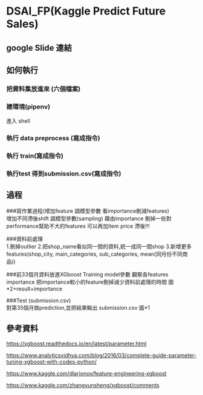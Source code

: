 # DSAI_FP(Kaggle Predict Future Sales)   
## google Slide 連結 

##  如何執行  
### 把資料集放進來  (六個檔案)
### 建環境(pipenv)  
進入 shell  
### 執行 data preprocess (寫成指令)  
### 執行 train(寫成指令)  
### 執行test 得到submission.csv(寫成指令)  

 
 

## 過程

###寫作業過程(增加feature 調模型參數 看importance刪減features)  
增加不同滯後shift
調模型參數(sampling)
藉由importance 刪掉一些對performance幫助不大的features
可以再加item price 滯後!!!

###資料前處理  
1.刪掉outlier
2.把shop_name看似同一間的資料,統一成同一間shop
3.新增更多features(shop_city, main_categories, sub_categories, mean(同月份不同商品))

###前33個月資料放進XGboost Training 
model參數
觀察各features importance 把importance較小的feature刪掉減少資料前處理的時間
圖*2+result+importance

###Test (submission.csv)  
對第35個月做prediction,並把結果輸出 submission.csv
圖*1
  


## 參考資料  

https://xgboost.readthedocs.io/en/latest/parameter.html  

https://www.analyticsvidhya.com/blog/2016/03/complete-guide-parameter-tuning-xgboost-with-codes-python/  

https://www.kaggle.com/dlarionov/feature-engineering-xgboost  

https://www.kaggle.com/zhangyunsheng/xgboost/comments   

